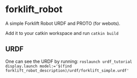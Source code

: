 # forklift_robot
A simple Forklift Robot URDF and PROTO (for webots).

Add it to your catkin workspace and run `catkin build`

## URDF
One can see the URDF by running:
`roslaunch urdf_tutorial display.launch model:='$(find forklift_robot_description)/urdf/forklift_simple.urdf'`


